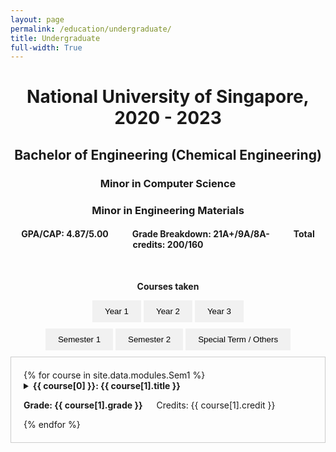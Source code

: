 ```yaml
---
layout: page
permalink: /education/undergraduate/
title: Undergraduate
full-width: True
---
```


<h1 style="text-align: center;">National University of Singapore, 2020 - 2023</h1>
<h2 style="text-align: center;"> Bachelor of Engineering (Chemical Engineering)</h2>
<h3 style="text-align: center;"> Minor in Computer Science</h3>
<h3 style="text-align: center;"> Minor in Engineering Materials</h3>  
<h4 style="text-align: center;"> <b>GPA/CAP:</b> 4.87/5.00 &emsp; &emsp; <b>Grade Breakdown:</b> 21A+/9A/8A- &emsp; &emsp; <b>Total credits:</b> 200/160</h4>  
&nbsp;
<p style="text-align: center;"><b>Courses taken</b></p>

<div class="tab-container"> 
  <div class="bar">
    <button class="button selected" onclick="openTab(event, 'year', 'Year 1')">Year 1</button>
    <button class="button" onclick="openTab(event, 'year', 'Year 2')">Year 2</button>
    <button class="button" onclick="openTab(event, 'year', 'Year 3')">Year 3</button>
  </div>

  <div id="Year 1" class="tab-container year">
    <div class="bar">
      <button class="button selected" onclick="openTab(event, 'child', 'sem1')">Semester 1</button>
      <button class="button" onclick="openTab(event, 'child', 'sem2')">Semester 2</button>
      <button class="button" onclick="openTab(event, 'child', 'st1')">Special Term / Others</button>
    </div>
    <div id="sem1" class="tab-container child">
        {% for course in site.data.modules.Sem1 %}
            <details>
            <summary>
                <b>{{ course[0] }}: {{ course[1].title }}</b>
                <p><b>Grade: {{ course[1].grade }}</b> &emsp; Credits: {{ course[1].credit }}</p>
            </summary>
            <p>{{ course[1].description }}</p>
            </details>
        {% endfor %}
    </div>
    <div id="sem2" class="tab-container child" style="display:none">
        {% for course in site.data.modules.Sem2 %}
            <details>
            <summary>
                <b>{{ course[0] }}: {{ course[1].title }}</b>
                <p><b>Grade: {{ course[1].grade }}</b> &emsp; Credits: {{ course[1].credit }}</p>
            </summary>
            <p>{{ course[1].description }}</p>
            </details>
        {% endfor %}
    </div>
    <div id="st1" class="tab-container child" style="display:none">
        {% for course in site.data.modules.year1st %}
            <details>
            <summary>
                <b>{{ course[0] }}: {{ course[1].title }}</b>
                {% if course[0] == "EG1311" %}
                <p><i>Done as Advanced Placement Credits (APC)</i></p>
                {% endif %}
                <p><b>Grade: {{ course[1].grade }}</b> &emsp; Credits: {{ course[1].credit }}</p>
            </summary>
            <p>{{ course[1].description }}</p>
            </details>
        {% endfor %}
        <details>
            <summary>
            <b>PV1x: Solar Energy: Photovoltaic (PV) Energy Conversion</b>
            <p><i>Done as Design your Own Module (DYOM)</i></p>
            <p><b>Grade: CS</b> &emsp; Credits: 5 &emsp;<a href="https://courses.edx.org/certificates/8ec3c2b8e37a41aea3c3240abd798e1e">Certificate</a></p>
            </summary>
            <p>The key factor in getting more efficient and cheaper solar energy panels is the advance in the development of photovoltaic cells. In this course, you will learn how photovoltaic cells convert solar energy into usable electricity. You will also discover how to tackle potential loss mechanisms in solar cells. By understanding the semiconductor physics and optics involved, you will develop in-depth knowledge of how a photovoltaic cell works under different conditions. You will learn how to model all aspects of a working solar cell. For engineers and scientists working in the photovoltaic industry, this course is an absolute must to understand the opportunities for solar cell innovation.</p>
        </details>

        <details>
            <summary>
            <b>PV2x: Solar Energy: Photovoltaic (PV) Technologies</b>
            <p><i>Done as Design your Own Module (DYOM)</i></p>
            <p><b>Grade: CS</b> &emsp; Credits: 3 &emsp;<a href="https://courses.edx.org/certificates/49b58a1d11fd41a8a8e2b7e244658cc6">Certificate</a></p>
            </summary>
            <p>The technologies used to produce solar cells and photovoltaic modules are advancing to deliver highly efficient and flexible solar panels. In this course you will explore the main PV technologies in the current market. You will gain in-depth knowledge about crystalline silicon based solar cells (90% market share) as well as other up and coming technologies like CdTe, CIGS and Perovskites. This course provides answers to the questions: How are solar cells made from raw materials? Which technologies have the potential to be the major players for different applications in the future? What different techniques are used for the processing and characterization of the various PV technologies?</p>
        </details>
    </div>

  </div>

  <div id="Year 2" class="tab-container year" style="display:none">
    <div class="bar">
      <button class="button selected" onclick="openTab(event, 'child', 'sem3')">Semester 1</button>
      <button class="button" onclick="openTab(event, 'child', 'sem4')">Semester 2</button>
      <button class="button" onclick="openTab(event, 'child', 'st2')">Special Term / Others</button>
    </div>
    <div id="sem3" class="tab-container child">
        {% for course in site.data.modules.Sem3 %}
            <details>
            <summary>
                <b>{{ course[0] }}: {{ course[1].title }}</b>
                <p><b>Grade: {{ course[1].grade }}</b> &emsp; Credits: {{ course[1].credit }}</p>
            </summary>
            <p>{{ course[1].description }}</p>
            </details>
        {% endfor %}
    </div>
    <div id="sem4" class="tab-container child" style="display:none">
        {% for course in site.data.modules.Sem4 %}
            <details>
            <summary>
                <b>{{ course[0] }}: {{ course[1].title }}</b>
                {% if course[0] == "EG2605" %}
                <p><i>Research under Assistant Professor He Qian's group</i></p>
                {% endif %}
                <p><b>Grade: {{ course[1].grade }}</b> &emsp; Credits: {{ course[1].credit }}</p>
            </summary>
            <p>{{ course[1].description }}</p>
            </details>
        {% endfor %}
    </div>
    <div id="st2" class="tab-container child" style="display:none">
        {% for course in site.data.modules.year2st %}
            <details>
            <summary>
                <b>{{ course[0] }}: {{ course[1].title }}</b>
                {% if course[0] == "EG2701A" %}
                <p><i>Research under Assistant Professor Pieremanuele Canepa's group</i></p>
                {% endif %}
                <p><b>Grade: {{ course[1].grade }}</b> &emsp; Credits: {{ course[1].credit }}</p>
            </summary>
            <p>{{ course[1].description }}</p>
            </details>
        {% endfor %}
        <details>
            <summary>
            <b>IWC207: Statistics</b>
            <p><i>Done in Korea University (Winter School)</i></p>
            <p><b>Grade: A+</b> &emsp; Credits: 4 </p>
            </summary>
            <p>This course provides a broad introduction to statistical practice and data analysis techniques. It aims to equip students with a basic understanding of statistics, so that they can employ appropriate methods of analysis in various circumstances. The techniques learnt are widely used in the sciences, social sciences, business and many other fields of study. Topics covered include collecting data, getting information from data, data manipulation, statistical inference, regression and analysis of categorical data.</p>
        </details>
    </div>

  </div>

  <div id="Year 3" class="tab-container year" style="display:none">
    <div class="bar">
      <button class="button selected" onclick="openTab(event, 'child', 'sem5')">Semester 1</button>
      <button class="button" onclick="openTab(event, 'child', 'sem6')">Semester 2</button>
    </div>
    <div id="sem5" class="tab-container child">
    {% for course in site.data.modules.Sem5 %}
        <details>
        <summary>
            <b>{{ course[0] }}: {{ course[1].title }}</b>
            {% if course[0] == "EG3611A" %}
            <p><i>Research intern in the Agency for Science, Technology and Research (A*STAR)</i></p>
            {% endif %}
            <p><b>Grade: {{ course[1].grade }}</b> &emsp; Credits: {{ course[1].credit }}</p>
        </summary>
        <p>{{ course[1].description }}</p>
        </details>
    {% endfor %}
    </div>
    <div id="sem6" class="tab-container  child" style="display:none">
    {% for course in site.data.modules.Sem6 %}
        <details>
        <summary>
            <b>{{ course[0] }}: {{ course[1].title }}</b>
            {% if course[0] == "CN4118" %}
            <p><i>Research under Professor Karimi's group</i></p>
            {% endif %}
            <p><b>Grade: {{ course[1].grade }}</b> &emsp; Credits: {{ course[1].credit }}</p>
        </summary>
        <p>{{ course[1].description }}</p>
        </details>
    {% endfor %}
    </div>
  </div>
</div>

<script>
  function openTab(evt, tabBarName, childName) {
    var i, x, tablinks;
    x = document.getElementsByClassName(tabBarName);
    for (i = 0; i < x.length; i++) {
      console.log(x[i])
      x[i].style.display = "none";
    }
    tablinks = evt.currentTarget.parentNode.getElementsByClassName("button");
    for (i = 0; i < tablinks.length; i++) {
      console.log(tablinks[i])
      tablinks[i].classList.remove("selected");
    }
    document.getElementById(childName).style.display = "block";
    evt.currentTarget.classList.add("selected");
  }
</script>

<style>
.tab-container {
  border: None;
  padding: 0px;
  align-items: center;
  text-align: center;
}

.button {
  background-color: #f1f1f1;
  border: none;
  padding: 10px 20px;
  cursor: pointer;
  transition: background-color 0.3s;
}

.bar {
  display: inline-block;
  margin-bottom: 10px;
}

.child {
  text-align: left;
  border: 1px solid #ccc;
  padding: 20px;
}
</style>
